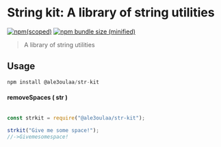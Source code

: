 # String kit: A library of string utilities

[![npm(scoped)](https://img.shields.io/npm/v/@ale3oulaa/str-kit.svg)](https://www.npmjs.com/package/@ale3oulaa/str-kit)
[![npm bundle size (minified)](https://img.shields.io/bundlephobia/min/@ale3oulaa/str-kit.svg)](https://www.npmjs.com/package/@ale3oulaa/str-kit)

> A library of string utilities

## Usage

```javascript
npm install @ale3oulaa/str-kit
```

#### removeSpaces ( str )


```javascript

const strkit = require("@ale3oulaa/str-kit");

strkit("Give me some space!");
//->Givemesomespace!

```
